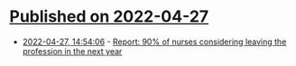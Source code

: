 # [Published on 2022-04-27](index.md)

* [2022-04-27, 14:54:06](https://news.ycombinator.com/item?id=31180646) - [Report: 90% of nurses considering leaving the profession in the next year](https://www.healthcareitnews.com/news/report-90-nurses-considering-leaving-profession-next-year)
